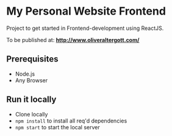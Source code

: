 # My Personal Website Frontend

Project to get started in Frontend-development using ReactJS.

To be published at: **http://www.oliveraltergott.com/**

## Prerequisites

- Node.js
- Any Browser

## Run it locally

- Clone locally
- `npm install` to install all req'd dependencies
- `npm start` to start the local server
